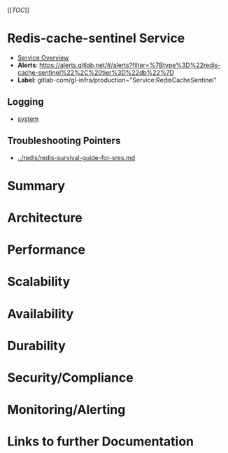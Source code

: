 <!-- MARKER: do not edit this section directly. Edit services/service-catalog.yml then run scripts/generate-docs -->
[[_TOC_]]

#  Redis-cache-sentinel Service
* [Service Overview](https://dashboards.gitlab.net/d/wccEP9Imk/redis)
* **Alerts**: https://alerts.gitlab.net/#/alerts?filter=%7Btype%3D%22redis-cache-sentinel%22%2C%20tier%3D%22db%22%7D
* **Label**: gitlab-com/gl-infra/production~"Service:RedisCacheSentinel"

## Logging

* [system](https://log.gprd.gitlab.net/goto/0b28cb1d20663b4359f8bc05995a22ad)

## Troubleshooting Pointers

* [../redis/redis-survival-guide-for-sres.md](../redis/redis-survival-guide-for-sres.md)
<!-- END_MARKER -->

# Summary

# Architecture

# Performance

# Scalability

# Availability

# Durability

# Security/Compliance

# Monitoring/Alerting

# Links to further Documentation

